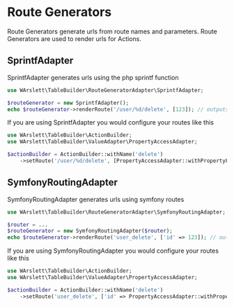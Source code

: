 # Route Generators
Route Generators generate urls from route names and parameters. Route Generators are used to render urls for Actions.

## <a name="SprintfAdapter"></a>SprintfAdapter
SprintfAdapter generates urls using the php sprintf function
```php
use WArslett\TableBuilder\RouteGeneratorAdapter\SprintfAdapter;

$routeGenerator = new SprintfAdapter();
echo $routeGenerator->renderRoute('/user/%d/delete', [123]); // outputs /user/123/delete
```

If you are using SprintfAdapter you would configure your routes like this
```php
use WArslett\TableBuilder\ActionBuilder;
use WArslett\TableBuilder\ValueAdapter\PropertyAccessAdapter;

$actionBuilder = ActionBuilder::withName('delete')
    ->setRoute('/user/%d/delete', [PropertyAccessAdapter::withPropertyPath('id')]);
```

## <a name="SymfonyRoutingAdapter"></a>SymfonyRoutingAdapter
SymfonyRoutingAdapter generates urls using symfony routes
```php
use WArslett\TableBuilder\RouteGeneratorAdapter\SymfonyRoutingAdapter;

$router = ...
$routeGenerator = new SymfonyRoutingAdapter($router);
echo $routeGenerator->renderRoute('user_delete', ['id' => 123]); // outputs /user/123/delete
```

If you are using SymfonyRoutingAdapter you would configure your routes like this
```php
use WArslett\TableBuilder\ActionBuilder;
use WArslett\TableBuilder\ValueAdapter\PropertyAccessAdapter;

$actionBuilder = ActionBuilder::withName('delete')
    ->setRoute('user_delete', ['id' => PropertyAccessAdapter::withPropertyPath('id')]);
```
